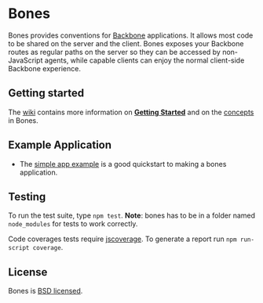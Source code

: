 # Bones

Bones provides conventions for [Backbone](http://documentcloud.github.com/backbone/) applications. It allows most code to be shared on the server and the client. Bones exposes your Backbone routes as regular paths on the server so they can be accessed by non-JavaScript agents, while capable clients can enjoy the normal client-side Backbone experience.

## Getting started

The [wiki](https://github.com/developmentseed/bones/wiki) contains more information
on [**Getting Started**](https://github.com/developmentseed/bones/wiki/Getting-Started)
and on the [concepts](https://github.com/developmentseed/bones/wiki/Plugin-Architecture) in Bones.

## Example Application

* The [simple app example](https://github.com/developmentseed/bones/tree/master/examples/simple) is
  a good quickstart to making a bones application.

## Testing

To run the test suite, type `npm test`. **Note**: bones has to be in a folder named `node_modules` for tests to work correctly.

Code coverages tests require [jscoverage](https://github.com/visionmedia/node-jscoverage). To generate a report run `npm run-script coverage`.

## License

Bones is [BSD licensed](https://github.com/developmentseed/bones/raw/master/LICENSE).
